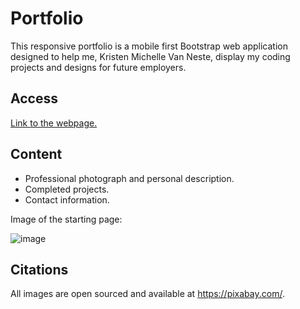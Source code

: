 # Portfolio

This responsive portfolio is a mobile first Bootstrap web application designed to help me, Kristen Michelle Van Neste, display my coding projects and designs for future employers.

## Access

[Link to the webpage.](https://kmvanneste.github.io/Portfolio/)

## Content

 - Professional photograph and personal description.
 - Completed projects. 
 - Contact information.

 Image of the starting page:

 ![image](assets/images/Webpage_About.png)

## Citations

All images are open sourced and available at https://pixabay.com/.
